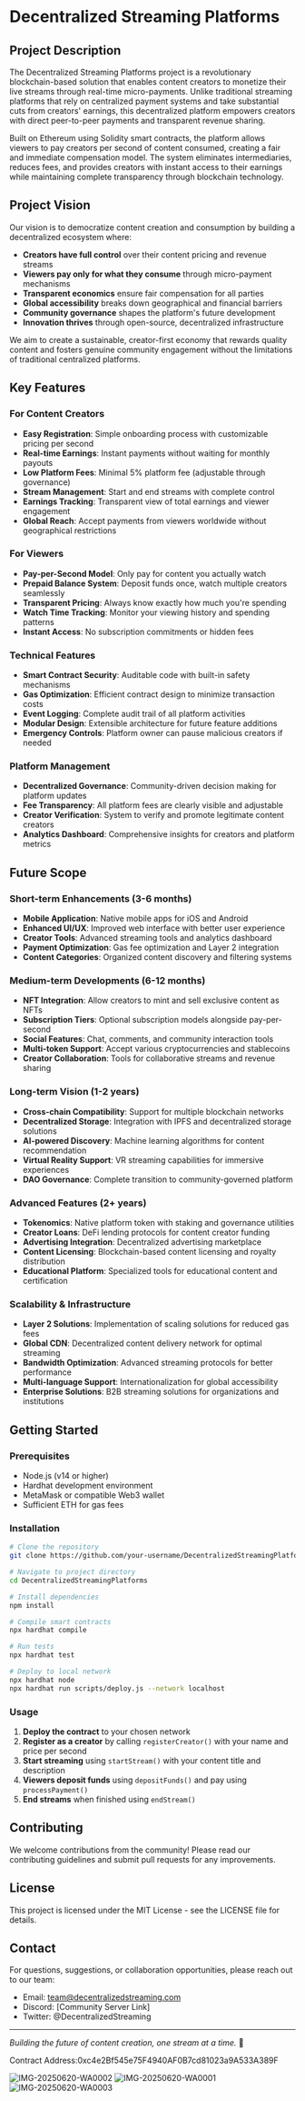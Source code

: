 # Decentralized Streaming Platforms

## Project Description

The Decentralized Streaming Platforms project is a revolutionary blockchain-based solution that enables content creators to monetize their live streams through real-time micro-payments. Unlike traditional streaming platforms that rely on centralized payment systems and take substantial cuts from creators' earnings, this decentralized platform empowers creators with direct peer-to-peer payments and transparent revenue sharing.

Built on Ethereum using Solidity smart contracts, the platform allows viewers to pay creators per second of content consumed, creating a fair and immediate compensation model. The system eliminates intermediaries, reduces fees, and provides creators with instant access to their earnings while maintaining complete transparency through blockchain technology.

## Project Vision

Our vision is to democratize content creation and consumption by building a decentralized ecosystem where:

- **Creators have full control** over their content pricing and revenue streams
- **Viewers pay only for what they consume** through micro-payment mechanisms
- **Transparent economics** ensure fair compensation for all parties
- **Global accessibility** breaks down geographical and financial barriers
- **Community governance** shapes the platform's future development
- **Innovation thrives** through open-source, decentralized infrastructure

We aim to create a sustainable, creator-first economy that rewards quality content and fosters genuine community engagement without the limitations of traditional centralized platforms.

## Key Features

### For Content Creators
- **Easy Registration**: Simple onboarding process with customizable pricing per second
- **Real-time Earnings**: Instant payments without waiting for monthly payouts
- **Low Platform Fees**: Minimal 5% platform fee (adjustable through governance)
- **Stream Management**: Start and end streams with complete control
- **Earnings Tracking**: Transparent view of total earnings and viewer engagement
- **Global Reach**: Accept payments from viewers worldwide without geographical restrictions

### For Viewers
- **Pay-per-Second Model**: Only pay for content you actually watch
- **Prepaid Balance System**: Deposit funds once, watch multiple creators seamlessly
- **Transparent Pricing**: Always know exactly how much you're spending
- **Watch Time Tracking**: Monitor your viewing history and spending patterns
- **Instant Access**: No subscription commitments or hidden fees

### Technical Features
- **Smart Contract Security**: Auditable code with built-in safety mechanisms
- **Gas Optimization**: Efficient contract design to minimize transaction costs
- **Event Logging**: Complete audit trail of all platform activities
- **Modular Design**: Extensible architecture for future feature additions
- **Emergency Controls**: Platform owner can pause malicious creators if needed

### Platform Management
- **Decentralized Governance**: Community-driven decision making for platform updates
- **Fee Transparency**: All platform fees are clearly visible and adjustable
- **Creator Verification**: System to verify and promote legitimate content creators
- **Analytics Dashboard**: Comprehensive insights for creators and platform metrics

## Future Scope

### Short-term Enhancements (3-6 months)
- **Mobile Application**: Native mobile apps for iOS and Android
- **Enhanced UI/UX**: Improved web interface with better user experience
- **Creator Tools**: Advanced streaming tools and analytics dashboard
- **Payment Optimization**: Gas fee optimization and Layer 2 integration
- **Content Categories**: Organized content discovery and filtering systems

### Medium-term Developments (6-12 months)
- **NFT Integration**: Allow creators to mint and sell exclusive content as NFTs
- **Subscription Tiers**: Optional subscription models alongside pay-per-second
- **Social Features**: Chat, comments, and community interaction tools
- **Multi-token Support**: Accept various cryptocurrencies and stablecoins
- **Creator Collaboration**: Tools for collaborative streams and revenue sharing

### Long-term Vision (1-2 years)
- **Cross-chain Compatibility**: Support for multiple blockchain networks
- **Decentralized Storage**: Integration with IPFS and decentralized storage solutions
- **AI-powered Discovery**: Machine learning algorithms for content recommendation
- **Virtual Reality Support**: VR streaming capabilities for immersive experiences
- **DAO Governance**: Complete transition to community-governed platform

### Advanced Features (2+ years)
- **Tokenomics**: Native platform token with staking and governance utilities
- **Creator Loans**: DeFi lending protocols for content creator funding
- **Advertising Integration**: Decentralized advertising marketplace
- **Content Licensing**: Blockchain-based content licensing and royalty distribution
- **Educational Platform**: Specialized tools for educational content and certification

### Scalability & Infrastructure
- **Layer 2 Solutions**: Implementation of scaling solutions for reduced gas fees
- **Global CDN**: Decentralized content delivery network for optimal streaming
- **Bandwidth Optimization**: Advanced streaming protocols for better performance
- **Multi-language Support**: Internationalization for global accessibility
- **Enterprise Solutions**: B2B streaming solutions for organizations and institutions

## Getting Started

### Prerequisites
- Node.js (v14 or higher)
- Hardhat development environment
- MetaMask or compatible Web3 wallet
- Sufficient ETH for gas fees

### Installation
```bash
# Clone the repository
git clone https://github.com/your-username/DecentralizedStreamingPlatforms.git

# Navigate to project directory
cd DecentralizedStreamingPlatforms

# Install dependencies
npm install

# Compile smart contracts
npx hardhat compile

# Run tests
npx hardhat test

# Deploy to local network
npx hardhat node
npx hardhat run scripts/deploy.js --network localhost
```

### Usage
1. **Deploy the contract** to your chosen network
2. **Register as a creator** by calling `registerCreator()` with your name and price per second
3. **Start streaming** using `startStream()` with your content title and description
4. **Viewers deposit funds** using `depositFunds()` and pay using `processPayment()`
5. **End streams** when finished using `endStream()`

## Contributing

We welcome contributions from the community! Please read our contributing guidelines and submit pull requests for any improvements.

## License

This project is licensed under the MIT License - see the LICENSE file for details.

## Contact

For questions, suggestions, or collaboration opportunities, please reach out to our team:
- Email: team@decentralizedstreaming.com
- Discord: [Community Server Link]
- Twitter: @DecentralizedStreaming

---

*Building the future of content creation, one stream at a time.* 🚀

Contract Address:0xc4e2Bf545e75F4940AF0B7cd81023a9A533A389F

![IMG-20250620-WA0002](https://github.com/user-attachments/assets/77a0f949-ece2-4f58-a8d7-087c3089c27c)
![IMG-20250620-WA0001](https://github.com/user-attachments/assets/cb0308d8-83b3-4112-8937-6753427faab6)
![IMG-20250620-WA0003](https://github.com/user-attachments/assets/d59fcdb6-4883-4716-8d08-8cb3428a6acf)


